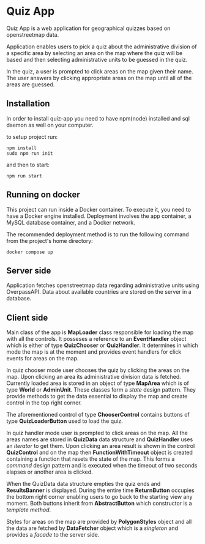 # Quiz App
Quiz App is a web application for geographical quizzes based on openstreetmap data.

Application enables users to pick a quiz about the administrative division of a specific area by selecting an area on the map where the quiz will be based and then selecting administrative units to be guessed in the quiz.

In the quiz, a user is prompted to click areas on the map given their name. The user answers by clicking appropriate areas on the map until all of the areas are guessed.

## Installation
In order to install quiz-app you need to have npm(node) installed and sql daemon as well on your computer.

to setup project run:
```
npm install
sudo npm run init
```

and then to start:

```
npm run start
```
## Running on docker
This project can run inside a Docker container. To execute it, you need to have a Docker engine installed. Deployment involves the app container, a MySQL database container, and a Docker network. 

The recommended deployment method is to run the following command from the project's home directory:
```
docker compose up
```


## Server side 
Application fetches openstreetmap data regarding administrative units using OverpassAPI. Data about available countries are stored on the server in a database.

## Client side
Main class of the app is **MapLoader** class responsible for loading the map with all the controls. It posseses a reference to an **EventHandler** object which is either of type **QuizChooser** or **QuizHandler**. It determines in which mode the map is at the moment and provides event handlers for click events for areas on the map.

In quiz chooser mode user chooses the quiz by clicking the areas on the map. Upon clicking an area its administrative division data is fetched. Currently loaded area is stored in an object of type **MapArea** which is of type **World** or **AdminUnit**. These classes form a *state* design pattern. They provide methods to get the data essential to display the map and create control in the top right corner.

The aforementioned control of type **ChooserControl** contains buttons of type **QuizLoaderButton** used to load the quiz.

In quiz handler mode user is prompted to click areas on the map. All the areas names are stored in **QuizData** data structure and **QuizHandler** uses an *iterator* to get them. Upon clicking an area result is shown in the control **QuizControl** and on the map then **FunctionWithTimeout** object is created containing a function that resets the state of the map. This forms a *command* design pattern and is executed when the timeout of two seconds elapses or another area is clicked.

When the QuizData data structure empties the quiz ends and **ResultsBanner** is displayed.
During the entire time **ReturnButton** occupies the bottom right corner enabling users to go back to the starting view any moment. Both buttons inherit from **AbstractButton** which constructor is a *template method*.

Styles for areas on the map are provided by **PolygonStyles** object and all the data are fetched by **DataFetcher** object which is a *singleton* and provides a *facade* to the server side.
